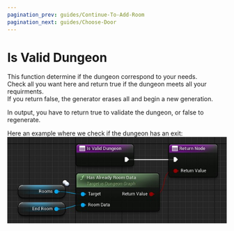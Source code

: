 ```yaml
---
pagination_prev: guides/Continue-To-Add-Room
pagination_next: guides/Choose-Door
---
```


# Is Valid Dungeon

This function determine if the dungeon correspond to your needs.\
Check all you want here and return true if the dungeon meets all your requirments.\
If you return false, the generator erases all and begin a new generation.

In output, you have to return true to validate the dungeon, or false to regenerate.

Here an example where we check if the dungeon has an exit:\
![](Images/IsValidDungeon.jpg)

